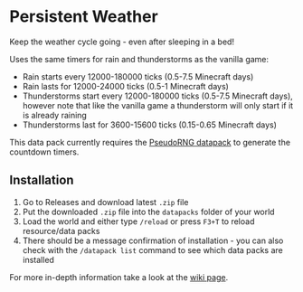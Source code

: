 # Persistent Weather

Keep the weather cycle going - even after sleeping in a bed!

Uses the same timers for rain and thunderstorms as the vanilla game:

- Rain starts every 12000-180000 ticks (0.5-7.5 Minecraft days)
- Rain lasts for 12000-24000 ticks (0.5-1 Minecraft days)
- Thunderstorms start every 12000-180000 ticks (0.5-7.5 Minecraft days), however note that like the vanilla game a thunderstorm will only start if it is already raining
- Thunderstorms last for 3600-15600 ticks (0.15-0.65 Minecraft days)

This data pack currently requires the [PseudoRNG datapack](https://github.com/Goodlookinguy/PseudoRNG) to generate the countdown timers.

## Installation

1. Go to Releases and download latest `.zip` file
2. Put the downloaded `.zip` file into the `datapacks` folder of your world
3. Load the world and either type `/reload` or press `F3+T` to reload resource/data packs
4. There should be a message confirmation of installation - you can also check with the `/datapack list` command to see which data packs are installed

For more in-depth information take a look at the [wiki page](https://minecraft.gamepedia.com/Tutorials/Installing_a_data_pack).